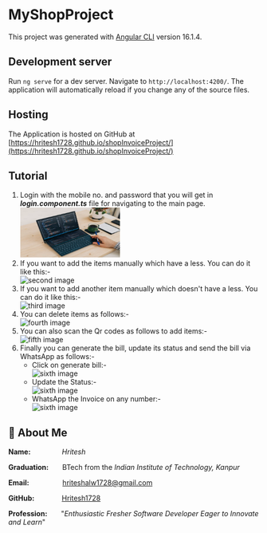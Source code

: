 # MyShopProject

This project was generated with [Angular CLI](https://github.com/angular/angular-cli) version 16.1.4.

## Development server

Run `ng serve` for a dev server. Navigate to `http://localhost:4200/`. The application will automatically reload if you change any of the source files.

## Hosting

The Application is hosted on GitHub at [https://hritesh1728.github.io/shopInvoiceProject/](https://hritesh1728.github.io/shopInvoiceProject/)

## Tutorial
  1. Login with the mobile no. and password that you will get in **_login.component.ts_** file for navigating to the main page.  
     <img src="src/assets/developer_image.png" alt="login image" width="200" height="100">
  3. If you want to add the items manually which have a less. You can do it like this:-  
     ![second image](assets/2)
  4. If you want to add another item manually which doesn't have a less. You can do it like this:-  
     ![third image](assets/3)
  5. You can delete items as follows:-  
     ![fourth image](assets/4)
  6. You can also scan the Qr codes as follows to add items:-  
     ![fifth image](assets/5)
  7. Finally you can generate the bill, update its status and send the bill via WhatsApp as follows:-
     - Click on generate bill:-  
       ![sixth image](assets/6)
     - Update the Status:-  
       ![sixth image](assets/6)
     - WhatsApp the Invoice on any number:-  
       ![sixth image](assets/6)

## 🚀 About Me
  **Name:** &nbsp;&nbsp;&nbsp;&nbsp;&nbsp;&nbsp;&nbsp;&nbsp;&nbsp;&nbsp;&nbsp;&nbsp;&nbsp;&nbsp;&nbsp;_Hritesh_
    
  **Graduation:**&nbsp;&nbsp;&nbsp;&nbsp;&nbsp;&nbsp; BTech from the _Indian Institute of Technology, Kanpur_
    
  **Email:** &nbsp;&nbsp;&nbsp;&nbsp;&nbsp;&nbsp;&nbsp;&nbsp;&nbsp;&nbsp;&nbsp;&nbsp;&nbsp;&nbsp;&nbsp;&nbsp;hriteshalw1728@gmail.com
    
  **GitHub:** &nbsp;&nbsp;&nbsp;&nbsp;&nbsp;&nbsp;&nbsp;&nbsp;&nbsp;&nbsp;&nbsp;&nbsp;&nbsp;[Hritesh1728](https://github.com/Hritesh1728)
    
  **Profession:**&nbsp;&nbsp;&nbsp;&nbsp;&nbsp;&nbsp; "_Enthusiastic Fresher Software Developer Eager to Innovate and Learn_"


